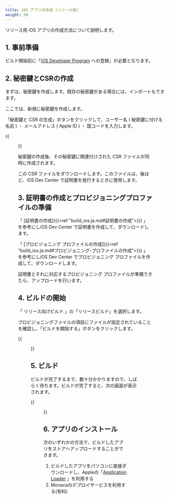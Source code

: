 ```yaml
---
title: iOS アプリの作成 (リリース用)
weight: 50
---
```


リリース用 iOS アプリの作成方法について説明します。

## 1. 事前準備

ビルド開始前に「[iOS Developer Program](https://developer.apple.com/programs/ios/) への登録」が必要となります。

## 2. 秘密鍵とCSRの作成

まずは、秘密鍵を作成します。既存の秘密鍵がある場合には、インポートもできます。

ここでは、新規に秘密鍵を作成します。

「秘密鍵と CSR の生成」ボタンをクリックして、ユーザー名 ( 秘密鍵に付ける名前 ) ・ メールアドレス ( Apple ID ) ・ 国コードを入力します。

{{<figure src="/images/rpg_tkool/build_ios/modal_make_key_csr.png">}}  

秘密鍵の作成後、その秘密鍵に関連付けされた CSR ファイルが同時に作成されます。

この CSR ファイルをダウンロードします。このファイルは、後ほど、iOS Dev Center で証明書を発行するときに使用します。

## 3. 証明書の作成とプロビジョニングプロファイルの準備

「 [証明書の作成]({{<ref "build_ios.ja.md#証明書の作成">}}) 」 を参考にしiOS Dev Center で証明書を作成して、ダウンロードします。

「 [プロビジョニング プロファイルの作成]({{<ref "build_ios.ja.md#プロビジョニング-プロファイルの作成">}}) 」 を参考にしiOS Dev Center でプロビジョニング プロファイルを作成して、ダウンロードします。

証明書とそれに対応するプロビジョニング プロファイルが準備できたら、アップロードを行います。

## 4. ビルドの開始

「 リリース向けビルド 」の「リリースビルド」を選択します。

プロビジョニングファイルの項目にファイルが設定されていることを確認し、「ビルドを開始する」ボタンをクリックします。

{{<figure src="/images/rpg_tkool/build_ios/select_provisioning.png">}}  

## 5. ビルド

ビルドが完了するまで、数十分かかりますので、しばらく待ちます。ビルドが完了すると、次の画面が表示されます。

{{<figure src="/images/rpg_tkool/build_ios/build_release_success.png">}}  

## 6. アプリのインストール

次のいずれかの方法で、ビルドしたアプリをストアへアップロードすることができます。

1.  ビルドしたアプリをパソコンに直接ダウンロードし、Appleの「[Application Loader](http://help.apple.com/itc/apploader/e3) 」を利用する
2.  Monacaのデプロイサービスを利用する(有料)

